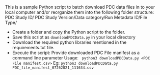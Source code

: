 This is a sample Python script to batch download PDC data files in to your local computer and/or 
reorganize them into the following folder structure:
PDC Study ID/ PDC Study Version/Data category/Run Metadata ID/File Type/

- Create a folder and copy the Python script to the folder.
- Save this script as ```downloadPDCData.py``` in your local directory
- Download the required python libraries mentioned in the requirements.txt file.
- Execute the script: 
Provide downloaded PDC File manifest as a command line parameter
Usage: ``` python3 downloadPDCData.py <PDC File manifest.csv>``` 
Eg: ``` python3 downloadPDCData.py PDC_file_manifest_07262021_111634.csv ```